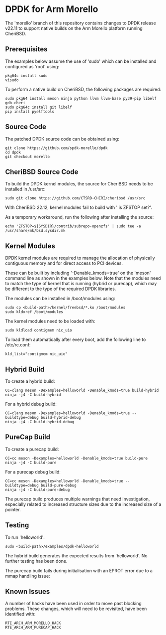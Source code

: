 # DPDK for Arm Morello

The 'morello' branch of this repository contains changes to DPDK release v22.11 to support native builds on the Arm Morello platform running CheriBSD.

## Prerequisites

The examples below assume the use of 'sudo' which can be installed and configured as 'root' using:

~~~{.sh}
pkg64c install sudo
visudo
~~~

To perform a native build on CheriBSD, the following packages are required:

~~~{.sh}
sudo pkg64 install meson ninja python llvm llvm-base py39-pip libelf gdb-cheri
sudo pkg64c install git libelf
pip install pyelftools
~~~

## Source Code

The patched DPDK source code can be obtained using:
~~~{.sh}
git clone https://github.com/spdk-morello/dpdk
cd dpdk
git checkout morello
~~~

## CheriBSD Source Code

To build the DPDK kernel modules, the source for CheriBSD needs to be installed in /usr/src:

~~~{.sh}
sudo git clone https://github.com/CTSRD-CHERI/cheribsd /usr/src
~~~

With CheriBSD 22.12, kernel modules fail to build with ' is ZFSTOP set?'.

As a temporary workaround, run the following after installing the source:

~~~{.sh}
echo 'ZFSTOP=${SYSDIR}/contrib/subrepo-openzfs' | sudo tee -a /usr/share/mk/bsd.sysdir.mk
~~~

## Kernel Modules

DPDK kernel modules are required to manage the allocation of physically contiguous memory and for direct access to PCI devices.

These can be built by including '-Denable_kmods=true' on the 'meson' command line as shown in the examples below. Note that the modules need to match the type of kernel that is running (hybrid or purecap), which may be different to the type of the required DPDK libraries.

The modules can be installed in /boot/modules using:

~~~{.sh}
sudo cp <build-path>/kernel/freebsd/*.ko /boot/modules
sudo kldxref /boot/modules
~~~

The kernel modules need to be loaded with:

~~~{.sh}
sudo kldload contigmem nic_uio
~~~

To load them automatically after every boot, add the following line to /etc/rc.conf:

~~~{.sh}
kld_list="contigmem nic_uio"
~~~

## Hybrid Build

To create a hybrid build:

~~~{.sh}
CC=clang meson -Dexamples=helloworld -Denable_kmods=true build-hybrid
ninja -j4 -C build-hybrid
~~~

For a hybrid debug build:

~~~{.sh}
CC=clang meson -Dexamples=helloworld -Denable_kmods=true --buildtype=debug build-hybrid-debug
ninja -j4 -C build-hybrid-debug
~~~

## PureCap Build

To create a purecap build:

~~~{.sh}
CC=cc meson -Dexamples=helloworld -Denable_kmods=true build-pure
ninja -j4 -C build-pure
~~~

For a purecap debug build:

~~~{.sh}
CC=cc meson -Dexamples=helloworld -Denable_kmods=true --buildtype=debug build-pure-debug
ninja -j4 -C build-pure-debug
~~~

The purecap build produces multiple warnings that need investigation, especially related to increased structure sizes due to the increased size of a pointer.

## Testing

To run 'helloworld':

~~~{.sh}
sudo <build-path>/examples/dpdk-helloworld
~~~

The hybrid build generates the expected results from 'helloworld'. No further testing has been done.

The purecap build fails during initialisation with an EPROT error due to a mmap handling issue:

## Known Issues

A number of hacks have been used in order to move past blocking problems. These changes, which will need to be revisited, have been identified with:

~~~{.sh}
RTE_ARCH_ARM_MORELLO_HACK
RTE_ARCH_ARM_PURECAP_HACK
~~~
